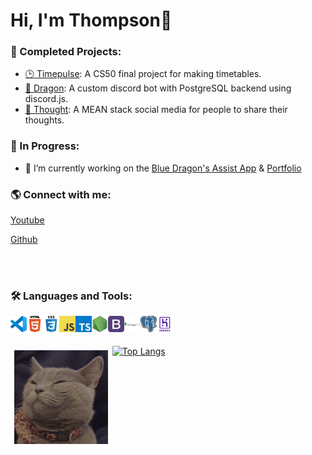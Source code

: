 # Hi, I'm Thompson👋

### 🏁 Completed Projects:
-   [🕒 Timepulse](https://github.com/itsthompson/timepulse): A CS50 final project for making timetables.
-   [🐉 Dragon](https://github.com/ItsThompson/dragon): A custom discord bot with PostgreSQL backend using discord.js.
-   [💭 Thought](https://github.com/itsthompson/thought): A MEAN stack social media for people to share their thoughts.

### 🚧 In Progress:

-   🔭 I’m currently working on the [Blue Dragon's Assist App](https://github.com/ItsThompson/Blue-Dragon-Assist-App) & [Portfolio](https://github.com/ItsThompson/portfolio)


### 🌎 Connect with me:
[](https://www.youtube.com/channel/UClekptq5i2YUgm9u2TGp4Xw)[Youtube](https://www.youtube.com/channel/UClekptq5i2YUgm9u2TGp4Xw)

[](https://github.com/itsthompson)[Github](https://github.com/itsthompson)

<br>
<br>

### 🛠️ Languages and Tools:
<!-- VSCODE -->
[](https://code.visualstudio.com/)[<img align="left" alt="Visual Studio Code" width="26px" src="https://raw.githubusercontent.com/github/explore/master/topics/visual-studio-code/visual-studio-code.png" />](https://code.visualstudio.com/)

<!-- HTML -->
[](https://github.com/ItsThompson?tab=repositories&q=&type=&language=html)[<img align="left" alt="HTML5" width="26px" src="https://raw.githubusercontent.com/github/explore/master/topics/html/html.png" />](https://github.com/ItsThompson?tab=repositories&q=&type=&language=html)

<!-- CSS -->
[](https://github.com/ItsThompson?tab=repositories)[<img align="left" alt="CSS3" width="26px" src="https://raw.githubusercontent.com/github/explore/master/topics/css/css.png" />](https://github.com/ItsThompson?tab=repositories)

<!-- Javascript -->
[](https://github.com/ItsThompson?tab=repositories&q=&type=&language=javascript)[<img align="left" alt="JavaScript" width="26px" src="https://raw.githubusercontent.com/github/explore/master/topics/javascript/javascript.png" />](https://github.com/ItsThompson?tab=repositories&q=&type=&language=javascript)

<!-- Typescript -->
[](https://github.com/ItsThompson?tab=repositories&q=&type=&language=typescript)[<img align="left" alt="TypeScript" width="26px" src="https://raw.githubusercontent.com/github/explore/master/topics/typescript/typescript.png" />](https://github.com/ItsThompson?tab=repositories&q=&type=&language=typescript)

<!-- NodeJs -->
[](https://nodejs.org/)[<img align="left" alt="Node.js" width="26px" src="https://raw.githubusercontent.com/github/explore/master/topics/nodejs/nodejs.png" />](https://nodejs.org/)

<!-- Bootstrap -->
[](https://getbootstrap.com/)[<img align="left" alt="Bootstrap" width="26px" src="https://raw.githubusercontent.com/github/explore/master/topics/bootstrap/bootstrap.png" />](https://getbootstrap.com/)

<!-- MongoDB -->
[](https://www.mongodb.com/)[<img align="left" alt="MongoDB" width="26px" src="https://raw.githubusercontent.com/github/explore/master/topics//mongodb/mongodb.png" />](https://www.mongodb.com/)

<!-- PostgreSQL -->
[](https://www.postgresql.org/)[<img align="left" alt="PostgreSQL" width="26px" src="https://raw.githubusercontent.com/github/explore/master/topics/postgresql/postgresql.png" />](https://www.postgresql.org/)

<!-- Heroku -->
[](https://www.heroku.com/)[<img align="left" alt="Heroku" width="26px" src="https://raw.githubusercontent.com/github/explore/master/topics/heroku/heroku.png" />](https://www.heroku.com/)
<br>
<br>

<a href="https://github.com/ItsThompson"><img align="left" width="150" height="150" style= "padding:0.4rem" src="https://github.com/ItsThompson/ItsThompson/blob/master/Profile%20Picture%20GIF.gif" class="rounded-circle"></a>

[![Top Langs](https://github-readme-stats.vercel.app/api/top-langs/?username=itsthompson&layout=compact)](https://github.com/itsthompson)
